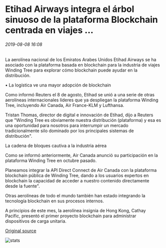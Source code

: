 # Etihad Airways integra el árbol sinuoso de la plataforma Blockchain centrada en viajes ...

###### 2019-08-08 16:08

La aerolínea nacional de los Emiratos Arabes Unidos Etihad Airways se ha asociado con la plataforma basada en blockchain para la industria de viajes Winding Tree para explorar cómo blockchain puede ayudar en la distribución.

• La logística ve una mayor adopción de blockchain

Como informó Reuters el 8 de agosto, Etihad se unió a una serie de otras aerolíneas internacionales líderes que ya despliegan la plataforma Winding Tree, incluyendo Air Canada, Air France-KLM y Lufthansa.

Tristan Thomas, director de digital e innovación de Etihad, dijo a Reuters que "Winding Tree es obviamente nuestra distribución (plataforma) y esa es una oportunidad para nosotros para interrumpir un mercado tradicionalmente silo dominado por los principales sistemas de distribución".

La cadena de bloques cautiva a la industria aérea

Como se informó anteriormente, Air Canada anunció su participación en la plataforma Winding Tree en octubre pasado.

Planeamos integrar la API Direct Connect de Air Canada con la plataforma blockchain pública de Winding Tree, dando a los usuarios expertos en blockchain la capacidad de acceder a nuestro contenido directamente desde la fuente".

Otras aerolíneas de todo el mundo también han estado integrando la tecnología blockchain en sus procesos internos.

A principios de este mes, la aerolínea insignia de Hong Kong, Cathay Pacific, presentó el primer proyecto blockchain para administrar dispositivos de carga unitaria.

[Original source](https://cointelegraph.com/news/etihad-airways-integrates-travel-focused-blockchain-platform-winding-tree)

![stats](https://c.statcounter.com/11760860/0/a89fa40b/1/ "stats")